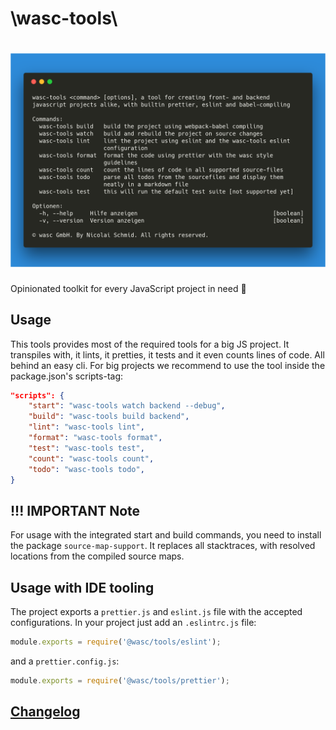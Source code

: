 # \wasc-tools\
# [![wasc-tools](docs/carbon.png)](https://github.com/wasc-io/tools)
Opinionated toolkit for every JavaScript project in need 🚨

## Usage
This tools provides most of the required tools for a big JS project. It transpiles with, it lints, it pretties, it tests and it even counts lines of code. All behind an easy cli.
For big projects we recommend to use the tool inside the package.json's scripts-tag:

```json
"scripts": {
    "start": "wasc-tools watch backend --debug",
    "build": "wasc-tools build backend",
    "lint": "wasc-tools lint",
    "format": "wasc-tools format",
    "test": "wasc-tools test",
    "count": "wasc-tools count",
    "todo": "wasc-tools todo",
}
```
## **!!!** IMPORTANT Note
For usage with the integrated start and build commands, you need to install the package `source-map-support`. It replaces all stacktraces, with resolved locations from the compiled source maps.

## Usage with IDE tooling
The project exports a `prettier.js` and `eslint.js` file with the accepted configurations. In your project just add an `.eslintrc.js` file:
```javascript
module.exports = require('@wasc/tools/eslint');
```
and a `prettier.config.js`:
```javascript
module.exports = require('@wasc/tools/prettier');
```

## [Changelog](CHANGELOG.md)